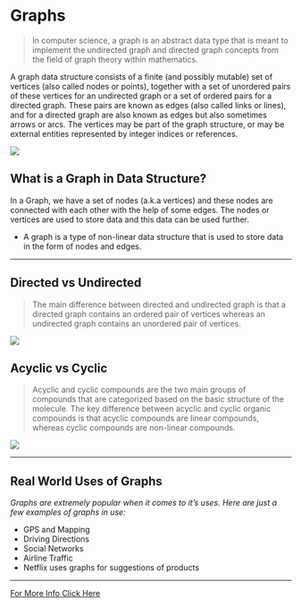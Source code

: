 # Graphs

> In computer science, a graph is an abstract data type that is meant to implement the undirected graph and directed graph concepts from the field of graph theory within mathematics.

A graph data structure consists of a finite (and possibly mutable) set of vertices (also called nodes or points), together with a set of unordered pairs of these vertices for an undirected graph or a set of ordered pairs for a directed graph. These pairs are known as edges (also called links or lines), and for a directed graph are also known as edges but also sometimes arrows or arcs. The vertices may be part of the graph structure, or may be external entities represented by integer indices or references.

![](https://www.codeproject.com/KB/cpp/graphtheoryud0/main.gif)

## What is a Graph in Data Structure?
In a Graph, we have a set of nodes (a.k.a vertices) and these nodes are connected with each other with the help of some edges. The nodes or vertices are used to store data and this data can be used further.

- A graph is a type of non-linear data structure that is used to store data in the form of nodes and edges.


<hr>

## Directed vs Undirected

> The main difference between directed and undirected graph is that a directed graph contains an ordered pair of vertices whereas an undirected graph contains an unordered pair of vertices.

![](https://pediaa.com/wp-content/uploads/2019/01/Difference-Between-Directed-and-Undirected-Graph-Comparison-Summary.jpg)


## Acyclic vs Cyclic

> Acyclic and cyclic compounds are the two main groups of compounds that are categorized based on the basic structure of the molecule. The key difference between acyclic and cyclic organic compounds is that acyclic compounds are linear compounds, whereas cyclic compounds are non-linear compounds.

![](https://i2.wp.com/www.differencebetween.com/wp-content/uploads/2020/11/Difference-Between-Acyclic-and-Cyclic-Organic-Compounds-Tabular-Form.jpg?w=727&ssl=1)


<hr>

## Real World Uses of Graphs
_Graphs are extremely popular when it comes to it’s uses. Here are just a few examples of graphs in use:_

- GPS and Mapping
- Driving Directions
- Social Networks
- Airline Traffic
- Netflix uses graphs for suggestions of products

<hr>

[For More Info Click Here ](https://codefellows.github.io/common_curriculum/data_structures_and_algorithms/Code_401/class-35/resources/graphs.html)